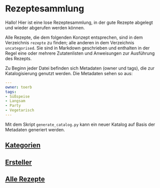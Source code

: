 Rezeptesammlung
===============

Hallo!
Hier ist eine lose Rezeptesammlung, in der gute Rezepte abgelegt und wieder abgerufen werden können.

Alle Rezepte, die dem folgenden Konzept entsprechen, sind in dem Verzeichnis `rezepte` zu finden; alle anderen in dem Verzeichnis `uncategorised`.
Sie sind in Markdown geschrieben und enthalten in der Regel eine oder mehrere Zutatenlisten und Anweisungen zur Ausführung des Rezepts.

Zu Beginn jeder Datei befinden sich Metadaten (owner und tags), die zur Katalogisierung genutzt werden.
Die Metadaten sehen so aus:
```yaml
---
owner: toerb
tags:
- Süßspeise
- Langsam
- Party
- Vegetarisch
---
```

Mit dem Skript `generate_catalog.py` kann ein neuer Katalog auf Basis der Metadaten generiert werden.

[Kategorien](tags/index.md)
------------

[Ersteller](owner/index.md)
-----------

[Alle Rezepte](rezepte/index.md)
--------------
